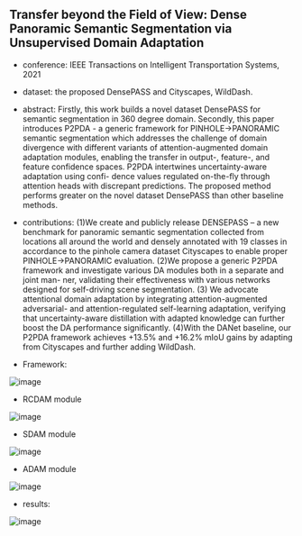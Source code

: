 ## Transfer beyond the Field of View: Dense Panoramic Semantic Segmentation via Unsupervised Domain Adaptation

- conference: IEEE Transactions on Intelligent Transportation Systems, 2021

- dataset: the proposed DensePASS and Cityscapes, WildDash.

- abstract: Firstly, this work builds a novel dataset DensePASS for semantic segmentation in 360 degree domain. Secondly, this paper introduces P2PDA - a generic framework for PINHOLE→PANORAMIC semantic segmentation which addresses the challenge of domain divergence with different variants of attention-augmented domain adaptation modules, enabling the transfer in output-, feature-, and feature confidence spaces. P2PDA intertwines uncertainty-aware adaptation using confi- dence values regulated on-the-fly through attention heads with discrepant predictions. The proposed method performs greater on the novel dataset DensePASS than other baseline methods.

- contributions: 
(1)We create and publicly release DENSEPASS – a new benchmark for panoramic semantic segmentation collected from locations all around the world and densely annotated with 19 classes in accordance to the pinhole camera dataset Cityscapes to enable proper PINHOLE→PANORAMIC evaluation.
(2)We propose a generic P2PDA framework and investigate various DA modules both in a separate and joint man- ner, validating their effectiveness with various networks designed for self-driving scene segmentation.
(3) We advocate attentional domain adaptation by integrating attention-augmented adversarial- and attention-regulated self-learning adaptation, verifying that uncertainty-aware distillation with adapted knowledge can further boost the DA performance significantly.
(4)With the DANet baseline, our P2PDA framework achieves +13.5% and +16.2% mIoU gains by adapting from Cityscapes and further adding WildDash.

- Framework:

![image](https://github.com/VLISLAB/360-DL-Survey/blob/main/Images/semantic%20Segmentation/P2PDA_framework.png)

- RCDAM module

![image](https://github.com/VLISLAB/360-DL-Survey/blob/main/Images/semantic%20Segmentation/P2PDA_RCDAM.png)

- SDAM module

![image](https://github.com/VLISLAB/360-DL-Survey/blob/main/Images/semantic%20Segmentation/P2PDA_SDAM.png)

- ADAM module

![image](https://github.com/VLISLAB/360-DL-Survey/blob/main/Images/semantic%20Segmentation/P2PDA_ADAM.png)

- results:

![image](https://github.com/VLISLAB/360-DL-Survey/blob/main/Images/semantic%20Segmentation/P2PDA_result.png)
